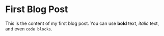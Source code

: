 # First Blog Post

This is the content of my first blog post. You can use **bold** text, _italic_ text, and even `code blocks`.
